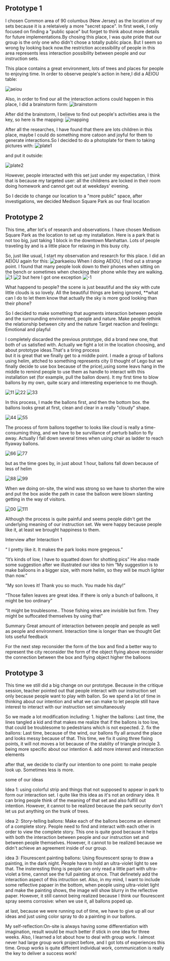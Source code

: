 Prototype 1
---


 I chosen Common area of 90 columbus (New Jersey) as the location of my sets because it is a reletaively a more "secret space". In first week, I only focused on finding a "public space" but forget to think about more details for future implementations.By chosing this place, I was quite pride that our group is the only one who didn't chose a totally public place. But I seem so wrong by looking back now.the restriction accessibility of people in this area represents less interaction possibility between people and our instruction sets.


This place contains a great environment, lots of trees and places for people to enjoying time. In order to observe people's action in here,I did a AEIOU table:

![aeiou](common_AEIOU.JPG)

Also, in order to find our all the interaction actions could happen in this place, I did a brainstorm form:
![brainstorm](common_brainstorm.jpeg)

After did the brainstorm, I believe to find out people's activities area is the key, so here is the mapping:
![mapping](common_mapping.jpg)


After all the researches, I have found that there are lots children in this place, maybe I could do something more catoon and joyful for them to generate interactions.So I decided to do a photoplate for them to taking pictures with:
![plate1](common_plate1.jpg)

and put it outside:

![plate2](common_plate3.jpg)

However, people interacted with this set just under my expectation, I think that is because my targeted user: all the childrens are locked in their room doing homework and cannot get out at weekdays' evening.

So I decide to change our location to a "more public" space, after investigations, we decided Medison Square Park as our final location


Prototype 2
---

This time, after lot's of research and observations. I have chosen Medison Square Park as the location to set up my installation. Here is a park that is not too big, just taking 1 block in the downtown Manhattan. Lots of people traveling by and is a little place for relaxing in this busy city.

So, just like usual, I start my observation and research for this place. I did an AEIOU again for this:
![parkaeiou](AEIOU)
When I doing AEIOU, I find out a strange point. I found that many people look down to their phones when sitting on the bench or sometimes when checking their phone while they are walking.
![1](r3.png)
![2](r4.png)
but here I got one exception
![-1](r5.jpg)

What happend to people? the scene is just beautiful and the sky with cute little clouds is so lovely. All the beautiful things are being ignored, **what can I do to let them know that actually the sky is more good looking than their phone?

So I decided  to make something that augments interaction between people and the surrounding environment, people and nature.
    Make people rethink the relationship between city and the nature
    Target reaction and feelings: Emotional and playful

I completely discarded the previous prototype, did a brand new one, that both of us satisfied with. Actually we fight a lot in the location choosing, and about prototype ideas.That's a tiring process<br>but it is great that we finally get to a middle point.
   I made a group of ballons using helim, attched to something represents city (I thought of Lego but we finally decide to use box because of the price),using some leavs hang in the middle to remind people to use them as handle to interact with this installation set (for example, pull the ballon down).
   It my first time to blow ballons by my own, quite scary and interesting experience to me though.
     
![11](helim1.JPG)
![22](helim2.JPG)
![33](helim3.JPG)
      
In this process, I made the ballons first, and then the bottom box. the ballons looks great at first, clean and clear in a really "cloudy" shape.
  
![44](goodstatus2.JPG)
![55](goodstatus1.JPG)

The process of form ballons together to looks like cloud is really a time-consuming thing, and we have to be survillance of perturb ballon to fly away. Actually I fall down several times when using chair as ladder to reach flyaway ballons.
   
![66](workingprocess1.JPG)
![77](workingprocess2.JPG)

but as the time goes by, in just about 1 hour, ballons fall down because of less of helim
  
![88](falldown1.JPG)
![99](falldown1.JPG)
    
   When we doing on-site, the wind was strong so we have to shorten the wire and put the box aside the path in case the balloon were blown slanting getting in the way of visitors.

![00](p1.png)
![111](p2.png)

Although the process is quite painful and seems people didn't get the underlying meaning of our instruction set. We were happy because people like it, at least we brought happiness to them.

Interview after Interaction 1

“ I pretty like it. It makes the park looks more gregeous.”

“It’s kinds of low, I have to squatted down for shotting pics”
He also made some suggestion after we illustrated our idea to him
“My suggestion is to make balloons in a bigger size, with more helim, so they will be much lighter than now.”
    
 

“My son loves it! Thank you so much. You made his day!”

“Those fallen leaves are great idea. If there is only a bunch of balloons, it might be too ordinary”
        
“It might be troublesome.. Those fishing wires are invisible but firm. They might be suffocated themselves by using that”
        
      
Summary
 Great amount of interaction between people and people as well as people and environment.
    Interaction time is longer than we thought
    Get lots useful feedback
    
For the next step
reconsider the form of the box and find a better way to represent the city
reconsider the form of the object flying above
reconsider the connection between the box and flying object
higher the balloons 
    
Prototype 3
---
    
This time we still did a big change on our prototype. Because in the critique session, teacher pointed out that people interact with our instruction set only because people want to play with ballon. 
    So we spend a lot of time in thinking about our intention and what we can make to let people still have interest to interact with our instruction set simultaneously

So we made a lot modification including: 
       1. higher the ballons: Last time, the lines tangled a kid and that makes me realize that if the ballons is too low, that could be troublesome to pedestrians which is not expected.
       2. fix the ballons: Last time, because of the wind, our ballons fly all around the place and looks messy because of that. This time, we fix it using three fixing points, it will not moves a lot because of the stablity of triangle principle
       3. being more specific about our intention
       4. add more interest and interaction elements

after that, we decide to clarify our intention to one point:  to make people look up.  Sometimes less is more.

some of our ideas

Idea 1:
         using colorful strip and things that not supposed to appear in park to form our interaction set. I quite like this idea as it's not an ordinary idea. It can bring people think of the meaning of that set and also fulfill out intention.
         However, it cannot to be realized because the park security don't let us put anything on the trunk of trees.


idea 2:
        Story-telling ballons: Make each of the ballons become an element of a complete story. People need to find and interact with each other in order to view the complete story. This one is quite good because it helps with both the interaction
        between people and our instruction set and between people themselves.
        However, it cannot to be realized because we didn't achieve an agreement inside of our group.


idea 3:
        Flourescent painting ballons: Using flourescent spray to draw a painting, in the dark night. People have to hold an ultra-violet light to see that. The insteresting thing is people can only read a little part with ultra- violet a time, cannot 
        see the full painting at once. That definetely add the interaction aspect of this intruction set. Also, in my mind, I want to include some reflective papaer in the bottom, when people using ultra-violet light and make the painting shows, the 
        image will show blurry in the reflective paper. 
        However, it still cannot being realized because I think our flourescent spray seems corrosive: when we use it, all ballons poped up.

    
    
at last, because we were running out of time, we have to give up all our ideas and just using color spray to do a painting in our ballons. 

My self-reflection:On-site is always having some differentiation with imagination, result would be much better if stick in one idea for three weeks. Also, I learned a lot about how to deal with group work. I almost never had large group work project before, and I got lots of experiences this time. Group works is quite different individual work, communication is really the key to deliver a success work! 

